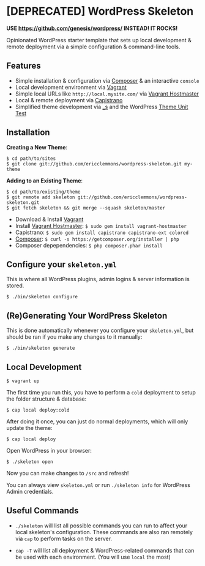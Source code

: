 [DEPRECATED] WordPress Skeleton
===============================

**USE https://github.com/genesis/wordpress/ INSTEAD! IT ROCKS!**

Opinionated WordPress starter template that sets up local development
& remote deployment via a simple configuration & command-line tools.


Features
--------

* Simple installation & configuration via [Composer][2] & an interactive `console`
* Local development environment via [Vagrant][1]
* Simple local URLs like `http://local.mysite.com/` via [Vagrant Hostmaster][6]
* Local & remote deployment via [Capistrano][4]
* Simplified theme development via [_s][3] and the WordPress [Theme Unit Test][8]


Installation
------------

**Creating a New Theme**:

    $ cd path/to/sites
    $ git clone git://github.com/ericclemmons/wordpress-skeleton.git my-theme

**Adding to an Existing Theme**:

    $ cd path/to/existing/theme
    $ git remote add skeleton git://github.com/ericclemmons/wordpress-skeleton.git
    $ git fetch skeleton && git merge --squash skeleton/master


* Download & Install [Vagrant][1]
* Install [Vagrant Hostmaster][6]: `$ sudo gem install vagrant-hostmaster`
* Capistrano: `$ sudo gem install capistrano capistrano-ext colored`
* [Composer][2]: `$ curl -s https://getcomposer.org/installer | php`
* Composer depependencies: `$ php composer.phar install`


Configure your `skeleton.yml`
-----------------------------

This is where all WordPress plugins, admin logins & server information is stored.

    $ ./bin/skeleton configure


(Re)Generating Your WordPress Skeleton
--------------------------------------

This is done automatically whenever you configure your `skeleton.yml`, but should
be ran if you make any changes to it manually:

    $ ./bin/skeleton generate


Local Development
-----------------

    $ vagrant up

The first time you run this, you have to perform a `cold` deployment to setup
the folder structure & database:

    $ cap local deploy:cold

After doing it once, you can just do normal deployments, which will only update the theme:

    $ cap local deploy

Open WordPress in your browser:

    $ ./skeleton open

Now you can make changes to `/src` and refresh!

You can always view `skeleton.yml` or run `./skeleton info` for WordPress Admin credentials.


Useful Commands
---------------

- `./skeleton` will list all possible commands you can run to affect your local
  skeleton's configuration.  These commands are also ran remotely via `cap` to
  perform tasks on the server.

- `cap -T` will list all deployment & WordPress-related commands that can be used
  with each environment.  (You will use `local` the most)


[1]: http://downloads.vagrantup.com/
[2]: http://getcomposer.org/
[3]: http://underscores.me/
[4]: http://capistranorb.com/
[5]: http://github.com/WordPress/WordPress
[6]: http://github.com/mosaicxm/vagrant-hostmaster
[8]: http://codex.wordpress.org/Theme_Unit_Test
